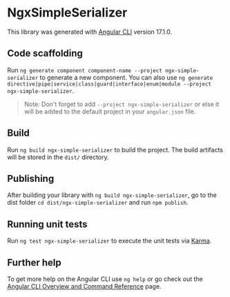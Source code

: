 # NgxSimpleSerializer

This library was generated with [Angular CLI](https://github.com/angular/angular-cli) version 17.1.0.

## Code scaffolding

Run `ng generate component component-name --project ngx-simple-serializer` to generate a new component. You can also use `ng generate directive|pipe|service|class|guard|interface|enum|module --project ngx-simple-serializer`.
> Note: Don't forget to add `--project ngx-simple-serializer` or else it will be added to the default project in your `angular.json` file. 

## Build

Run `ng build ngx-simple-serializer` to build the project. The build artifacts will be stored in the `dist/` directory.

## Publishing

After building your library with `ng build ngx-simple-serializer`, go to the dist folder `cd dist/ngx-simple-serializer` and run `npm publish`.

## Running unit tests

Run `ng test ngx-simple-serializer` to execute the unit tests via [Karma](https://karma-runner.github.io).

## Further help

To get more help on the Angular CLI use `ng help` or go check out the [Angular CLI Overview and Command Reference](https://angular.io/cli) page.
